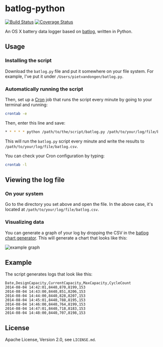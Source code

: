 # batlog-python

[![Build Status](https://travis-ci.org/pietvandongen/batlog-python.svg?branch=master)](https://travis-ci.org/pietvandongen/batlog-python) [![Coverage Status](https://img.shields.io/coveralls/pietvandongen/batlog-python.svg)](https://coveralls.io/r/pietvandongen/batlog-python)

An OS X battery data logger based on [batlog][1], written in Python.

## Usage

### Installing the script

Download the `batlog.py` file and put it somewhere on your file system. For example, I've put it under `/Users/pietvandongen/batlog.py`.

### Automatically running the script

Then, set up a [Cron][2] job that runs the script every minute by going to your terminal and running:

```bash
crontab -e
```

Then, enter this line and save:

```bash
* * * * * python /path/to/the/script/batlog.py /path/to/your/log/file/batlog.csv
```

This will run the `batlog.py` script every minute and write the results to `/path/to/your/log/file/batlog.csv`.

You can check your Cron configuration by typing:

```bash
crontab -l
```

## Viewing the log file

### On your system

Go to the directory you set above and open the file. In the above case, it's located at `/path/to/your/log/file/batlog.csv`.

### Visualizing data
 
You can generate a graph of your log by dropping the CSV in the [batlog chart generator][3]. This will generate a chart that looks like this:

![example graph](http://pietvandongen.github.io/batlog-d3-chart/images/example.png)

## Example

The script generates logs that look like this:

```csv
Date,DesignCapacity,CurrentCapacity,MaxCapacity,CycleCount
2014-08-04 14:42:01,8440,870,8199,153
2014-08-04 14:43:00,8440,851,8206,153
2014-08-04 14:44:00,8440,828,8207,153
2014-08-04 14:45:01,8440,788,8195,153
2014-08-04 14:46:00,8440,764,8199,153
2014-08-04 14:47:01,8440,718,8183,153
2014-08-04 14:48:00,8440,707,8198,153
```
 
## License

Apache License, Version 2.0, see `LICENSE.md`.

[1]: https://github.com/jradavenport/batlog
[2]: http://en.wikipedia.org/wiki/Cron
[3]: http://pietvandongen.github.io/batlog-d3-chart/
